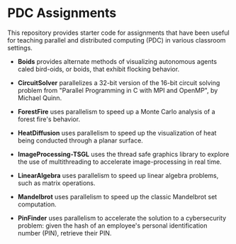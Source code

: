 # PDC Assignments

This repository provides starter code for assignments that have been useful for teaching parallel and distributed computing (PDC) in various classroom settings.

- **Boids** provides alternate methods of visualizing autonomous agents caled bird-oids, or boids, that exhibit flocking behavior.

- **CircuitSolver** parallelizes a 32-bit version of the 16-bit circuit solving problem from "Parallel Programming in C with MPI and OpenMP", by Michael Quinn.

- **ForestFire** uses parallelism to speed up a Monte Carlo analysis of a forest fire's behavior.

- **HeatDiffusion** uses parallelism to speed up the visualization of heat being conducted through a planar surface.

- **ImageProcessing-TSGL** uses the thread safe graphics library to explore the use of multithreading to accelerate image-processing in real time.

- **LinearAlgebra** uses parallelism to speed up linear algebra problems, such as matrix operations.

- **Mandelbrot** uses parallelism to speed up the classic Mandelbrot set computation.

- **PinFinder** uses parallelism to accelerate the solution to a cybersecurity problem: given the hash of an employee's personal identification number (PIN), retrieve their PIN.




